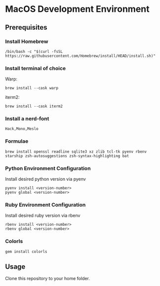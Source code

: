 # MacOS Development Environment

## Prerequisites

### Install Homebrew
```
/bin/bash -c "$(curl -fsSL https://raw.githubusercontent.com/Homebrew/install/HEAD/install.sh)"
```
### Install terminal of choice
Warp:
```
brew install --cask warp
```
iterm2:
```
brew install --cask iterm2
```

### Install a nerd-font
```Hack,Mono,Meslo```

### Formulae
```
brew install openssl readline sqlite3 xz zlib tcl-tk pyenv rbenv starship zsh-autosuggestions zsh-syntax-highlighting bat
```

### Python Environment Configuration
Install desired python version via pyenv
```
pyenv install <version-number>
pyenv global <version-number>
```

### Ruby Environment Configuration
Install desired ruby version via rbenv
```
rbenv install <version-number>
rbenv global <version-number>
```

### Colorls
```gem install colorls```

## Usage
Clone this repository to your home folder.
